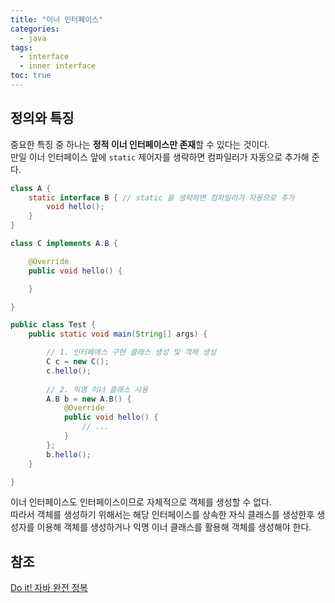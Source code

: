 ```yaml
---
title: "이너 인터페이스"
categories:
  - java
tags:
  - interface
  - inner interface
toc: true
---
```


## 정의와 특징
중요한 특징 중 하나는 **정적 이너 인터페이스만 존재**할 수 있다는 것이다.  
만일 이너 인터페이스 앞에 `static` 제어자를 생략하면 컴파일러가 자동으로 추가해 준다.

```java
class A {
    static interface B { // static 을 생략하면 컴파일러가 자동으로 추가
        void hello();
    }
}

class C implements A.B {

    @Override
    public void hello() {

    }

}

public class Test {
    public static void main(String[] args) {

        // 1. 인터페에스 구현 클래스 생성 및 객체 생성
        C c = new C();
        c.hello();
        
        // 2. 익명 이너 클래스 사용
        A.B b = new A.B() {
            @Override
            public void hello() {
                // ...
            }
        };
        b.hello();
    }

}
```

이너 인터페이스도 인터페이스이므로 자체적으로 객체를 생성할 수 없다.  
따라서 객체를 생성하기 위해서는 해당 인터페이스를 상속한 자식 클래스를 생성한후 생성자를 이용해 객체를 생성하거나 
익명 이너 클래스를 활용해 객체를 생성해야 한다.  

## 참조
[Do it! 자바 완전 정복](http://www.yes24.com/Product/Goods/103389317)
